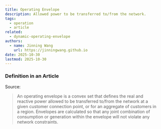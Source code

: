 ```yaml
---
title: Operating Envelope
description: Allowed power to be transferred to/from the network.
tags:
  - operation
  - article
related:
  - dynamic-operating-envelope
authors:
  - name: Jinning Wang
    url: https://jinningwang.github.io
date: 2025-10-30
lastmod: 2025-10-30
---
```


### Definition in an Article

Source: <d-cite key="attarha2022networksecure"></d-cite>

> An operating envelope is a convex set that defines the real and reactive power allowed to be transferred to/from the network at
> a given customer connection point, or for an aggregate of customers in a region.
> Envelopes are calculated so that any joint combination of consumption or generation within the envelope will not violate any
> network constraints.

